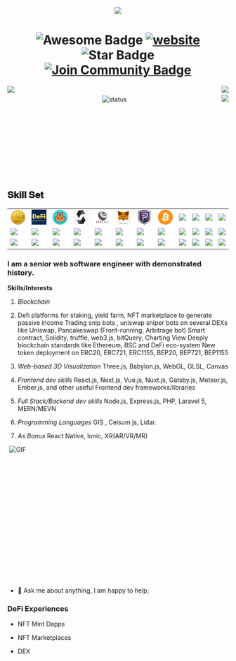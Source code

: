<p align="center">
  <a href="https://github.com/dev0420"><img src="https://readme-typing-svg.herokuapp.com/?lines=BlockChain%20Developer;Web%20and%20Mobile%20Master;6%2B%20years%20of%20coding%20experience;Always%20learning%20new%20tech&font=Pacifico&center=true&width=650&height=120&color=58a6ff&vCenter=true&size=45%22"></a>
</p>
<p align='center'>
 <h1 align="center">
  <img src="https://cdn.rawgit.com/sindresorhus/awesome/d7305f38d29fed78fa85652e3a63e154dd8e8829/media/badge.svg" alt="Awesome Badge"/>
  <a href="/"><img src="https://img.shields.io/static/v1?label=&labelColor=505050&message=findwrk&color=%230076D6&style=flat&logo=google-chrome&logoColor=%230076D6" alt="website"/></a>
  <img src="https://img.shields.io/static/v1?label=%F0%9F%8C%9F&message=If%20Useful&style=style=flat&color=BC4E99" alt="Star Badge"/>
  <a href="https://join.skype.com/invite/zqVb0AjH4liM"><img src="https://img.shields.io/discord/733027681184251937.svg?style=flat&label=Join%20Community&color=7289DA" alt="Join Community Badge"/></a>
</h1>
<img align="left" src="https://visitor-badge.laobi.icu/badge?page_id=fairyland0926.fairyland0926" />
<img align="right" src="https://img.shields.io/github/followers/fairyland0926?label=Follow&style=social" />
<h1 align="center"></h1>
<p align="center">
    <img alt="status" src="https://github-readme-stats.vercel.app/api?username=rockstar0711&show_icons=true&&custom_title=Current%20Status&title_color=baf14f&text_color=76d285&icon_color=cff389&theme=dark&count_private=true" align="center" />
  <img align="right" height="150px" src="https://github-readme-stats.vercel.app/api/top-langs/?username=beyond7&layout=compact&theme=monokai&count_private=true">
 <br /> 
  </p>
<img height="150px" />
<h2 font-weight="bold">𝐒𝐤𝐢𝐥𝐥 𝐒𝐞𝐭</h2>
<table>
  <tr>
      <td><img src="https://github.com/kroim/profile/blob/master/icons/icon_nft.png?raw=true" width="200"></td>
      <td><img src="https://github.com/kroim/profile/blob/master/icons/icon_defi.png?raw=true" width="200"></td>
      <td><img src="https://github.com/kroim/profile/blob/master/icons/icon_pancake.png?raw=true" width="200"></td>
      <td><img src="https://github.com/kroim/profile/blob/master/icons/icon_solidity.png?raw=true" width="200"></td>
      <td><img src="https://github.com/kroim/profile/blob/master/icons/icon_truffle.png?raw=true" width="200"></td>
      <td><img src="https://github.com/kroim/profile/blob/master/icons/icon_metamask.png?raw=true" width="200"></td>
      <td><img src="https://github.com/kroim/profile/blob/master/icons/icon_pivx.png?raw=true" width="200"></td>
      <td><img src="https://github.com/kroim/profile/blob/master/icons/icon_bitcoin.png?raw=true" width="200"></td>
      <td><img src="https://cdn.iconscout.com/icon/free/png-128/react-1175109.png" width="200"></td>
      <td><img src="https://cdn.iconscout.com/icon/free/png-128/vue-282497.png" width="200"></td>
      <td><img src="https://cdn.iconscout.com/icon/free/png-128/nodejs-2-226035.png" width="200"></td>
      <td><img src="https://cdn.iconscout.com/icon/free/png-128/angular-3-226070.png" width="200"></td>
  </tr>
  <tr>
    <td><img src="https://cdn.iconscout.com/icon/free/png-128/javascript-1-225993.png" width="200"></td>
    <td><img src="https://cdn.iconscout.com/icon/free/png-128/jquery-7-1175152.png" width="200"></td>
    <td><img src="https://cdn.iconscout.com/icon/free/png-128/typescript-1-1175078.png" width="200"></td>
    <td><img src="https://cdn.iconscout.com/icon/free/png-128/php-99-1175127.png" width="200"></td>
    <td><img src="https://cdn.iconscout.com/icon/free/png-128/codeigniter-5-1175246.png" width="200"></td>
    <td><img src="https://cdn.iconscout.com/icon/free/png-128/laravel-2-1175146.png" width="200"></td>
    <td><img src="https://cdn.iconscout.com/icon/free/png-128/yii-2-1175059.png" width="200"></td>
    <td><img src="https://cdn.iconscout.com/icon/free/png-128/html5-40-1175193.png" width="200"></td>
    <td><img src="https://cdn.iconscout.com/icon/free/png-128/css3-11-1175239.png" width="200"></td>
    <td><img src="https://cdn.iconscout.com/icon/free/png-128/sass-13-1175092.png" width="200"></td>
    <td><img src="https://cdn.iconscout.com/icon/free/png-128/git-18-1175219.png" width="200"></td>
    <td><img src="https://cdn.iconscout.com/icon/free/png-128/docker-13-1175230.png" width="200"></td>
  </tr>
  <tr>
    <td><img src="https://cdn.iconscout.com/icon/free/png-128/mongodb-4-1175139.png" width="200"></td>
    <td><img src="https://cdn.iconscout.com/icon/free/png-128/mysql-4-226026.png" width="200"></td>
    <td><img src="https://cdn.iconscout.com/icon/free/png-128/redis-6-1175105.png" width="200"></td>
    <td><img src="https://cdn.iconscout.com/icon/free/png-128/python-20-1175115.png" width="200"></td>
    <td><img src="https://cdn.iconscout.com/icon/free/png-128/django-13-1175187.png" width="200"></td>
    <td><img src="https://cdn.iconscout.com/icon/free/png-128/java-22-225997.png" width="200"></td>
    <td><img src="https://cdn.iconscout.com/icon/free/png-128/swift-21-1175088.png" width="200"></td>
    <td><img src="https://cdn.iconscout.com/icon/free/png-128/android-245-1175273.png" width="200"></td>
    <td><img src="https://cdn.iconscout.com/icon/free/png-128/xcode-3521822-2945239.png" width="200"></td>
    <td><img src="https://cdn.iconscout.com/icon/free/png-128/c-57-1175191.png" width="200"></td>
    <td><img src="https://cdn.iconscout.com/icon/free/png-128/c-4-226082.png" width="200"></td>
    <td><img src="https://cdn.iconscout.com/icon/free/png-128/bootstrap-226077.png" width="200"></td>
  </tr>
</table>

### I am a senior web software engineer with demonstrated history.

**Skills/Interests**

   1. *Blockchain*  
   2.  Defi platforms for staking, yield farm, NFT marketplace to generate passive income
       Trading snip bots , uniswap sniper bots  on several DEXs like Uniswap, Pancakeswap (Front-running, Arbitrage bot)
       Smart contract, Solidity, truffle, web3.js, bitQuery, Charting View
       Deeply blockchain standards like Ethereum, BSC and DeFi eco-system 
       New token deployment on ERC20, ERC721, ERC1155, BEP20, BEP721, BEP1155
      
  2. *Web-based 3D Visualization*
      Three.js, Babylon.js, WebGL, GLSL, Canvas
  3. *Frontend dev skills* 
      React.js, Next.js, Vue.js,  Nuxt.js, Gatsby.js, Meteor.js, Ember.js, and other useful Frontend dev frameworks/libraries
  4. *Full Stack/Backend dev skills*
      Node.js, Express.js, PHP, Laravel 5, MERN/MEVN 
   5. *Programming Languages*
       GIS , Ceisum js, Lidar.
   6. *As Bonus*
      React Native, Ionic, XR(AR/VR/MR)

  <img align="right" alt="GIF" src="https://epicprogrammerassets.netlify.app/Assets/code.gif?raw=true" width="500" height="320" />

- 💬 Ask me about anything, I am happy to help;

### DeFi Experiences
- NFT Mint Dapps

</table>

- NFT Marketplaces

</table>

- DEX
<table>

</table>




